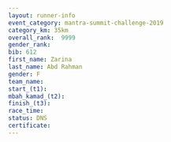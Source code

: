 ```yaml
---
layout: runner-info 
event_category: mantra-summit-challenge-2019 
category_km: 35km 
overall_rank:  9999
gender_rank: 
bib: 612
first_name: Zarina
last_name: Abd Rahman
gender: F
team_name: 
start_(t1): 
mbah_kamad_(t2): 
finish_(t3): 
race_time: 
status: DNS
certificate: 
---
```

